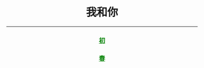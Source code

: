 <center> <h1>我和你</h1> </center>

---

<center> <a href="first.md" style='color:green'><h3>初</h3></a> </center>
<center> <a href="spring.md" style='color:green'><h3>春</h3></a> </center>
